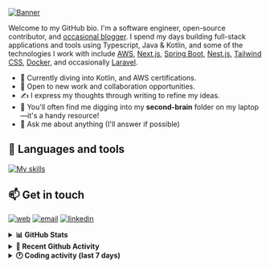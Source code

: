 [![Banner](https://raw.githubusercontent.com/wilfriedago/wilfriedago/main/assets/1.png)][website]

Welcome to my GitHub bio. I'm a software engineer, open-source contributor, and [occasional blogger][blog]. I spend my days building full-stack applications and tools using Typescript, Java & Kotlin, and some of the technologies I work with include [AWS](https://aws.amazon.com/fr/), [Next.js](https://nextjs.org/), [Spring Boot](https://spring.io/projects/spring-boot), [Nest.js](https://nestjs.com/), [Tailwind CSS](https://github.com/tailwindlabs/tailwindcss), [Docker](https://www.docker.com/), and occasionally [Laravel](https://laravel.com/).

- 🔭 Currently diving into Kotlin, and AWS certifications.
- 👯 Open to new work and collaboration opportunities.
- ✍️ I express my thoughts through writing to refine my ideas.
- 🧠 You'll often find me digging into my **second-brain** folder on my laptop—it's a handy resource!
- 💬 Ask me about anything (I'll answer if possible)

## 🎨 Languages and tools

[![My skills](https://skillicons.dev/icons?i=typescript,js,nodejs,nest,java,kotlin,spring,python,fastapi,django,aws,docker,vscode,idea,tailwind&perline=15)](https://wilfriedago.dev/about#skills)

## 📫 Get in touch
[![web](https://img.shields.io/badge/WEBSITE-12100E?logo=google-earth&color=282A36)][website]
[![email](https://img.shields.io/badge/MAIL-12100E?logo=mailgun&color=282A36)][mail]
[![linkedin](https://img.shields.io/badge/LINKEDIN-12100E?logo=linkedin&color=282A36)][linkedin]


<details>
  <summary><b>📊 GitHub Stats</b></summary>
	<br/>
	<p align="left">
		<img width="49.5%" src="https://github-readme-stats.vercel.app/api?username=wilfriedago&show_icons=true&count_private=true&title_color=10b981&icon_color=10b981&theme=react&hide_border=true" />
		<img width="49.5%" src="https://streak-stats.demolab.com/?user=wilfriedago&hide_border=true&theme=react&ring=10b981&fire=fff&currStreakNum=fff&sideLabels=10b981&currStreakLabel=10b981&sideNums=fff" />
	</p>
</details>

<details>
  <summary><b>📅 Recent Github Activity</b></summary>
	<br>

<!--RECENT_ACTIVITY:last_update-->
Last Updated: Saturday, June 14th, 2025, 4:20:07 AM
<!--RECENT_ACTIVITY:last_update_end-->

<!--RECENT_ACTIVITY:start-->
1. ⭐ Starred [ravitemer/mcphub.nvim](https://github.com/ravitemer/mcphub.nvim)<br>
2. ⭐ Starred [apple/container](https://github.com/apple/container)<br>
3. ⭐ Starred [Calvin-LL/is-even-ai](https://github.com/Calvin-LL/is-even-ai)<br>
4. ⭐ Starred [kauffinger/lazyvim](https://github.com/kauffinger/lazyvim)<br>
5. ⭐ Starred [heyform/heyform](https://github.com/heyform/heyform)<br>
<!--RECENT_ACTIVITY:end-->
</details>

<details>
  <summary><b>🕐 Coding activity (last 7 days)</b></summary>
	<br>

<!--START_SECTION:waka-->

```python
Total Time: 18 hrs 10 mins

Java              12 hrs 16 mins  █████████████████░░░░░░░░   67.50 %
TypeScript        58 mins         █▒░░░░░░░░░░░░░░░░░░░░░░░   05.35 %
Groovy            38 mins         █░░░░░░░░░░░░░░░░░░░░░░░░   03.51 %
XML               25 mins         ▓░░░░░░░░░░░░░░░░░░░░░░░░   02.30 %
textmate          21 mins         ▒░░░░░░░░░░░░░░░░░░░░░░░░   01.99 %
Text              12 mins         ▒░░░░░░░░░░░░░░░░░░░░░░░░   01.10 %
Docker File       10 mins         ▒░░░░░░░░░░░░░░░░░░░░░░░░   00.96 %
```

<!--END_SECTION:waka-->
</details>

[website]: https://wilfriedago.dev
[linkedin]: https://linkedin.com/in/wilfriedago
[blog]: https://wilfriedago.dev/blog
[mail]: mailto:me@wilfriedago.dev
